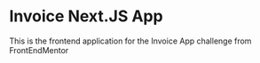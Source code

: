 # Invoice Next.JS App

This is the frontend application for the Invoice App challenge from FrontEndMentor